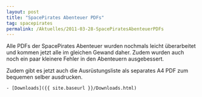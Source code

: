 ```yaml
---
layout: post
title: "SpacePirates Abenteuer PDFs"
tag: spacepirates
permalink: /Aktuelles/2011-03-28-SpacePiratesAbenteuerPDFs
---
```



Alle PDFs der SpacePirates Abenteuer wurden nochmals leicht überarbeitet und kommen jetzt alle im gleichen Gewand daher. Zudem wurden auch noch ein paar kleinere Fehler in den Abenteuern ausgebessert.

Zudem gibt es jetzt auch die Ausrüstungsliste als separates A4 PDF zum bequemen selber ausdrucken.

	- [Downloads]({{ site.baseurl }}/Downloads.html)


